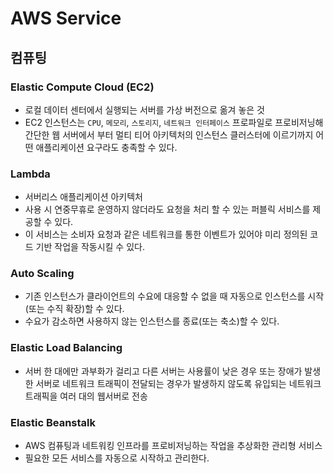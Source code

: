 # AWS Service

## 컴퓨팅

### Elastic Compute Cloud (EC2)
- 로컬 데이터 센터에서 실행되는 서버를 가상 버전으로 옮겨 놓은 것
- EC2 인스턴스는 `CPU`, `메모리`, `스토리지`, `네트워크 인터페이스` 프로파일로 프로비저닝해 간단한 웹 서버에서 부터 멀티 티어 아키텍처의 인스턴스 클러스터에 이르기까지 어떤 애플리케이션 요구라도 충족할 수 있다. 

### Lambda
- 서버리스 애플리케이션 아키텍처
- 사용 시 연중무휴로 운영하지 않더라도 요청을 처리 할 수 있는 퍼블릭 서비스를 제공할 수 있다.
- 이 서비스는 소비자 요청과 같은 네트워크를 통한 이벤트가 있어야 미리 정의된 코드 기반 작업을 작동시킬 수 있다.

### Auto Scaling 
- 기존 인스턴스가 클라이언트의 수요에 대응할 수 없을 때 자동으로 인스턴스를 시작(또는 수직 확장)할 수 있다.
- 수요가 감소하면 사용하지 않는 인스턴스를 종료(또는 축소)할 수 있다.

### Elastic Load Balancing
- 서버 한 대에만 과부화가 걸리고 다른 서버는 사용률이 낮은 경우 또는 장애가 발생한 서버로 네트워크 트래픽이 전달되는 경우가 발생하지 않도록 유입되는 네트워크 트래픽을 여러 대의 웹서버로 전송


### Elastic Beanstalk
- AWS 컴퓨팅과 네트워킹 인프라를 프로비저닝하는 작업을 추상화한 관리형 서비스
- 필요한 모든 서비스를 자동으로 시작하고 관리한다.
